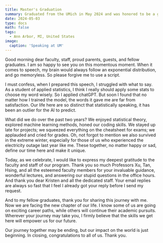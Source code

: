 ```yaml
---
title: Master's Graduation
summary: Graduated from the UMich in May 2024 and was honored to be a graduation speaker!
date: 2024-05-03
type: docs
math: false
tags:
  - Ann Arbor, MI, United States
image:
  caption: 'Speaking at UM'
---
```



Good morning dear faculty, staff, proud parents, guests, and fellow graduates. I am so happy to see you on this momentous moment. When it comes to speech, my brain would always follow an exponential distribution, and go memoryless. So please forgive me to use a script.

I must confess, when I prepared this speech, I struggled with what to say. As a student of applied statistics, I think I really should apply some stats to choose my word wisely. So I applied chatGPT. But soon I found that no matter how I trained the model, the words it gave me are far from satisfaction. Our life here are so distinct that statistically speaking, it has been an outlier for the AI to predict.

What did we do over the past two years? We enjoyed statistical theory, explored machine learning methods, honed our coding skills. We stayed up late for projects; we squeezed everything on the cheatsheet for exams; we applauded and cried for grades. Oh, not forgot to mention we also survived in the extreme winter, especially for those of us who experienced the electricity outage last year like me. These together, no matter happy or sad, define our time here and make it unique.

Today, as we celebrate, I would like to express my deepest gratitude to the faculty and staff of our program. Thank you so much Professors Xu, Tan, Hsing, and all the esteemed faculty members for your invaluable guidance, wonderful lectures, and answering our stupid questions in the office hours. And thank you dear Kristen and all the dedicated staff. Your email replies are always so fast that I feel I already got your reply before I send my request.

And to my fellow graduates, thank you for sharing this journey with me. Now we are facing the new chapter of our life. I know some of us are going on exciting career paths, while others will continue their academic pursuits. Wherever your journey may take you, I firmly believe that the skills we get here will empower us for our future.

Our journey together may be ending, but our impact on the world is just beginning. In closing, congratulations to all of us. Thank you. 